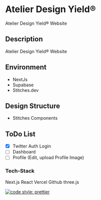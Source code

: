 # Atelier Design Yield®

Atelier Design Yield® Website

## Description

Atelier Design Yield® Website

## Environment

- NextJs
- Supabase
- Stitches.dev

## Design Structure

- Stitches Components

## ToDo List

- [x] Twitter Auth Login
- [ ] Dashboard
- [ ] Profile (Edit, upload Profile Image)

### Tech-Stack

Next.js
React
Vercel
Github
three.js

[![code style: prettier](https://img.shields.io/badge/code_style-prettier-ff69b4.svg?style=flat-square)](https://github.com/prettier/prettier)
